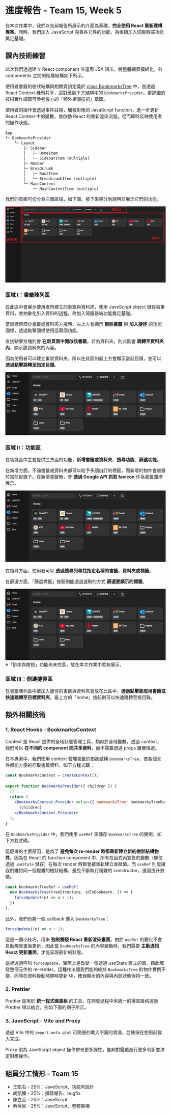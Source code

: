 # 進度報告 - Team 15, Week 5

在本次作業中，我們以先前報告所展示的介面為基礎，**完全使用 React 重新建構專案**。同時，我們加入 JavaScript 完善各元件的功能，為後續加入伺服器端功能奠定基礎。

## 課內技術練習

此次我們透過建立 React component 並運用 JSX 語法，將整體網頁模組化。各 components 之間的階層結構如下所示。

使用者書籤的樹狀結構與相關資訊定義於 [class BookmarksTree](../frontend/src/context/BookmarksTree.js) 中，並透過 React Context 機制共享，這對應到下方結構中的 `BookmarksProvider`。更詳細的技術實作細節可參考後方的「額外相關技術」章節。

使用者的操作會透過事件註冊，觸發對應的 JavaScript function，進一步更新 React Context 中的變數，並啟動 React 的重新渲染流程，從而即時反映使用者的操作狀態。

```
App
└─ BookmarksProvider
    └─ Layout
        ├─ Sidebar
        │   ├─ HomeItem
        │   └─ SidebarItem (multiple)
        ├─ Navbar
        ├─ Breadcrumb
        │   ├─ RootItem
        │   └─ BreadcrumbItem (multiple)
        └─ MainContent
            └─ MainContentItem (multiple)
```

我們的頁面可切分為三個區域，如下圖。接下來將分別說明並展示它們的功能。

![img1](./report_imgs/Week05/img1.png)

### 區域 I：書籤陳列區

在此區中會展示使用者所建立的書籤與資料夾，使用 JaveScript object 儲存每筆資料，並抽象化引入資料的過程，為加入伺服器端功能奠定基礎。

當鼠標停滯於書籤或資料夾方塊時，右上方會顯示 **刪除書籤** 與 **加入捷徑** 的功能圖標，透過點擊圖標使用這兩個功能。

直接點擊方塊則會 **在新頁面中開啟該書籤**，若為資料夾，則此區會 **跳轉至資料夾內**，顯示該資料夾的內容。

因為使用者可以建立巢狀資料夾，所以在此區的最上方會顯示當前目錄，並可以 **透過點擊跳轉至指定目錄**。

![img2](./report_imgs/Week05/img2.gif)

### 區域 II：功能區

在功能區中主要提供三方面的功能，**新增書籤或資料夾**、**搜尋功能**、**篩選功能**。

在新增方面，不論書籤或資料夾都可以給予多個自訂的標籤，而新增的物件會被置於當前目錄下。在新增書籤時，會 **透過 Google API 抓取 favicon** 作為書籤圖標展示。

![img3](./report_imgs/Week05/img3.gif)

在搜尋方面，使用者可以 **透過搜尋列尋找指定名稱的書籤、資料夾或標籤**。

在篩選方面，「篩選標籤」按鈕則能透過選取的方式 **篩選要顯示的標籤**。

![img5](./report_imgs/Week05/img5.gif)
※「排序與檢視」功能尚未完善，故在本次作業中暫無展示。

### 區域 III：側邊捷徑區

在書籤陳列區中被加入捷徑的書籤與資料夾會放在此區中，**透過點擊能取用書籤或快速跳轉至目標資料夾**。最上方的「home」按鈕則可以快速跳轉至根目錄。

## 額外相關技術

### 1. React Hooks - BookmarksContext

Context 是 React 提供的全域狀態管理工具，類似於全域變數。透過 context，我們可以 **在不同的 component 間共享資料**，而不需要透過 props 層層傳遞。

在本專案中，我們使用 context 管理書籤的樹狀結構 `BookmarksTree`，使各個元件都能方便的存取書籤資料，如下方程式碼：

```jsx
const BookmarksContext = createContext();

export function BookmarksProvider({ children }) {
  // ...
  return (
    <BookmarksContext.Provider value={{ bookmarksTree: bookmarksTreeRef.current }}>
      {children}
    </BookmarksContext.Provider>
  );
}
```

在 `BookmarksProvider` 中，我們使用 `useRef` 來儲存 `BookmarksTree` 的實例，如下方程式碼。

這麼做的主要原因，是為了 **避免每次 re-render 時都重新建立新的樹狀結構物件**。因為在 React 的 function component 中，所有在函式內宣告的變數（即使透過 `useState` 儲存）在每次 render 時都會被重新建立並賦值。而 `useRef` 則能讓我們維持同一個複雜的樹狀結構，避免不斷執行複雜的 constructor，進而提升效能。

```jsx
const bookmarksTreeRef = useRef(
  new BookmarksTree(treeStructure, idToBookmark, () => {
    forceUpdate((n) => n + 1);
  })
);
```

此外，我們也將一個 callback 傳入 `BookmarksTree`：

```jsx
forceUpdate((n) => n + 1);
```

這是一個小技巧，用來 **強制觸發 React 重新渲染畫面**。由於 `useRef` 的變化不會自動觸發畫面更新，因此當 `BookmarksTree` 的內容變動時，我們需要 **主動通知 React 更新畫面**，才能呈現最新的狀態。

這裡透過呼叫 `forceUpdate`，實際上是改變一個透過 useState 建立的值，藉此觸發整個元件的 re-render。這種作法讓我們能夠維持 `BookmarksTree` 的物件實例不變，同時在資料變動時即時更新 UI，確保顯示的內容與內部狀態保持一致。

### 2. Prettier

Prettier 是用於 **統一程式碼風格** 的工具，在開發過程中未統一的撰寫風格透過 Prettier 得以統合，例如下面的例子所示。

### 3. JaveScript - Vite and Proxy

透過 Vite 中的 `import.meta.glob` 可簡便的載入所需的資源，並確保在使用前載入完成。

Proxy 則為 JaveScript object 操作帶來更多彈性，能夠對鑑值進行更多判斷並決定對應操作。

## 組員分工情形 - Team 15

- 王凱右 - 25%：JaveScript、功能列設計
- 胡凱騰 - 25%：撰寫報告、bugfix
- 陳立亘 - 25%：JaveScript
- 蔡佾家 - 25%：JaveScript、整體架構
